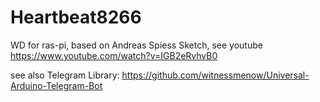 # Heartbeat8266
WD for ras-pi, based on Andreas Spiess Sketch, see youtube https://www.youtube.com/watch?v=IGB2eRvhvB0

see also Telegram Library:
https://github.com/witnessmenow/Universal-Arduino-Telegram-Bot

